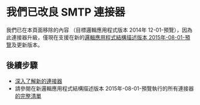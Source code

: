 <properties
   pageTitle="邏輯應用程式使用 Smtp |Microsoft Azure 應用程式服務"
   description="如何建立及設定 SMTP 連接器或 API 應用程式，並將其用於 Azure 應用程式服務中的邏輯應用程式"
   services="logic-apps"
   documentationCenter=".net,nodejs,java"
   authors="msftman"
   manager="erikre"
   editor=""/>

<tags
   ms.service="logic-apps"
   ms.devlang="multiple"
   ms.topic="article"
   ms.tgt_pltfrm="na"
   ms.workload="integration"
   ms.date="04/19/2016"
   ms.author="deonhe"/>


# <a name="weve-improved-the-smtp-connector"></a>我們已改良 SMTP 連接器 

我們已在本頁面移除的內容 （目標邏輯應用程式版本 2014年 12-01-預覽），因為此連接器升級，僅現在支援在新的[邏輯應用程式結構描述版本 2015年-08-01-預覽](./app-service-logic-schema-2015-08-01.md)及更新版本。 


## <a name="next-steps"></a>後續步驟    

- [深入了解新的連接器](../connectors/connectors-create-api-smtp.md)
- 請參閱在新邏輯應用程式結構描述版本 2015年-08-01-預覽執行的所有連接器[的完整清單](../connectors/apis-list.md)  
